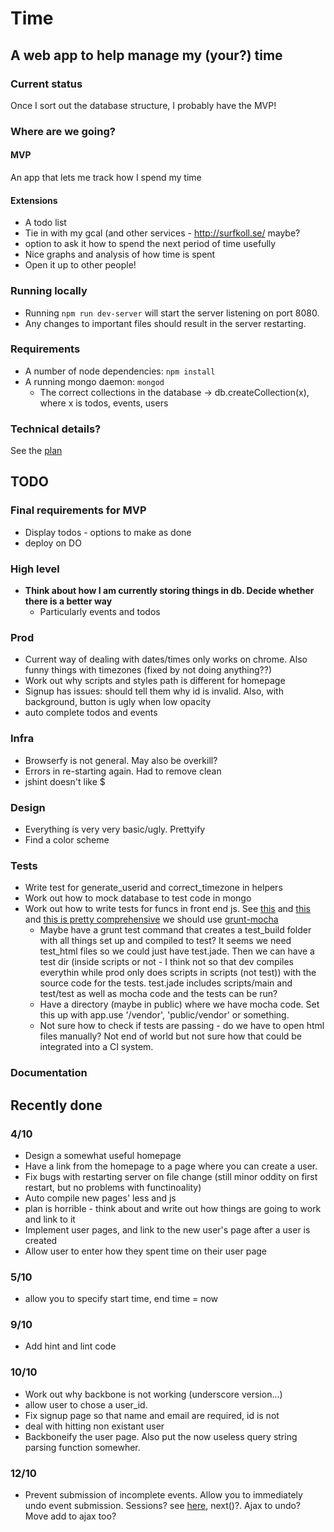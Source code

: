 # Time

## A web app to help manage my (your?) time

### Current status

Once I sort out the database structure, I probably have the MVP!

### Where are we going?

#### MVP
An app that lets me track how I spend my time

#### Extensions
* A todo list
* Tie in with my gcal (and other services - http://surfkoll.se/ maybe?
* option to ask it how to spend the next period of time usefully
* Nice graphs and analysis of how time is spent
* Open it up to other people!

### Running locally

* Running `npm run dev-server` will start the server listening on port 8080.
* Any changes to important files should result in the server restarting.

### Requirements

* A number of node dependencies: `npm install`
* A running mongo daemon: `mongod`
  * The correct collections in the database -> db.createCollection(x), where x is todos, events, users

### Technical details?

See the [plan](plan.md)

## TODO

### Final requirements for MVP
* Display todos - options to make as done
* deploy on DO

### High level
* **Think about how I am currently storing things in db. Decide whether there is a better way**
  * Particularly events and todos

### Prod
* Current way of dealing with dates/times only works on chrome. Also funny things with timezones (fixed by not doing anything??)
* Work out why scripts and styles path is different for homepage
* Signup has issues: should tell them why id is invalid. Also, with background, button is ugly when low opacity
* auto complete todos and events

### Infra
* Browserfy is not general. May also be overkill?
* Errors in re-starting again. Had to remove clean
* jshint doesn't like $

### Design
* Everything is very very basic/ugly. Prettyify
 * Find a color scheme

### **Tests**
* Write test for generate_userid and correct_timezone in helpers
* Work out how to mock database to test code in mongo
* Work out how to write tests for funcs in front end js. See [this](http://blog.codeship.io/2014/01/22/testing-frontend-javascript-code-using-mocha-chai-and-sinon.html) and [this](https://shanetomlinson.com/2013/testing-javascript-frontend-part-1-anti-patterns-and-fixes/) and [this is pretty comprehensive](http://staal.io/blog/2013/08/17/incredibly-convenient-testing-of-frontend-javascript-with-node-dot-js/) we should use [grunt-mocha](https://github.com/kmiyashiro/grunt-mocha)
  * Maybe have a grunt test command that creates a test_build folder with all things set up and compiled to test? It seems we need test_html files so we could just have test.jade. Then we can have a test dir (inside scripts or not - I think not so that dev compiles everythin while prod only does scripts in scripts (not test)) with the source code for the tests. test.jade includes scripts/main and test/test as well as mocha code and the tests can be run? 
  * Have a directory (maybe in public) where we have mocha code. Set this up with app.use '/vendor', 'public/vendor' or something.
  * Not sure how to check if tests are passing - do we have to open html files manually? Not end of world but not sure how that could be integrated into a CI system.
### Documentation

## Recently done
### 4/10
* Design a somewhat useful homepage
* Have a link from the homepage to a page where you can create a user.
* Fix bugs with restarting server on file change (still minor oddity on first restart, but no problems with functinoality)
* Auto compile new pages' less and js
* plan is horrible - think about and write out how things are going to work and link to it
* Implement user pages, and link to the new user's page after a user is created
* Allow user to enter how they spent time on their user page

### 5/10
* allow you to specify start time, end time = now

### 9/10
* Add hint and lint code

### 10/10
* Work out why backbone is not working (underscore version...)
* allow user to chose a user_id.
* Fix signup page so that name and email are required, id is not
* deal with hitting non existant user
* Backboneify the user page. Also put the now useless query string parsing function somewher.

### 12/10
* Prevent submission of incomplete events. Allow you to immediately undo event submission. Sessions? see [here](http://blog.modulus.io/nodejs-and-express-sessions), next()?. Ajax to undo? Move add to ajax too?
